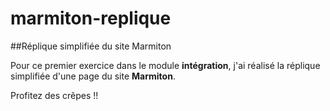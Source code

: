 # marmiton-replique
##Réplique simplifiée du site Marmiton

Pour ce premier exercice dans le module **intégration**, j'ai réalisé la réplique simplifiée d'une page du site **Marmiton**.

Profitez des crêpes !!
